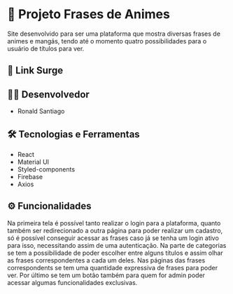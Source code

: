 # 🍟 Projeto Frases de Animes

Site desenvolvido para ser uma plataforma que mostra diversas frases de animes e mangás, tendo até o momento quatro possibilidades para o usuário de títulos para ver.

## 📱 Link Surge


## 👩‍💻 Desenvolvedor
- Ronald Santiago

## 🛠 Tecnologias e Ferramentas
- React
- Material UI
- Styled-components
- Firebase
- Axios

## ⚙️ Funcionalidades
Na primeira tela é possível tanto realizar o login para a plataforma, quanto também ser redirecionado a outra página para poder realizar um cadastro, só é possível conseguir acessar as frases caso já se tenha um login ativo para isso, necessitando assim de uma autenticação. Na parte de categorias se tem a possibilidade de poder escolher entre alguns títulos e assim olhar as frases correspondentes a cada um deles.
Nas páginas das frases correspondents se tem uma quantidade expressiva de frases para poder ver.
Por último se tem um botão também para quem for admin poder acessar algumas funcionalidades exclusivas.



